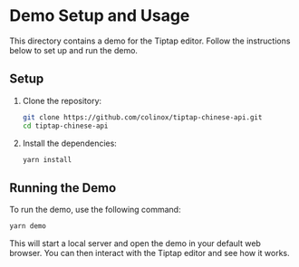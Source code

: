 # Demo Setup and Usage

This directory contains a demo for the Tiptap editor. Follow the instructions below to set up and run the demo.

## Setup

1. Clone the repository:
   ```sh
   git clone https://github.com/colinox/tiptap-chinese-api.git
   cd tiptap-chinese-api
   ```

2. Install the dependencies:
   ```sh
   yarn install
   ```

## Running the Demo

To run the demo, use the following command:
```sh
yarn demo
```

This will start a local server and open the demo in your default web browser. You can then interact with the Tiptap editor and see how it works.
